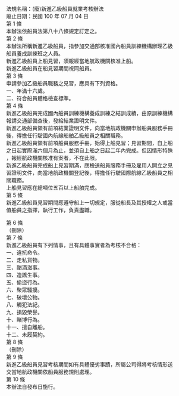 法規名稱：(廢)新進乙級船員就業考核辦法  
廢止日期：民國 100 年 07 月 04 日  
第 1 條  
本辦法依船員法第八十八條規定訂定之。  
第 2 條  
本辦法所稱新進乙級船員，指參加交通部核准國內船員訓練機構辦理乙級  
船員養成訓練班之人員。  
新進乙級船員上船見習，須報經當地航政機關核准上船。  
新進乙級船員在船見習期間視同船員。  
第 3 條  
申請參加乙級船員職務之見習，應具有下列資格。  
一、年滿十六歲。  
二、符合船員體格檢查標準。  
第 4 條  
新進乙級船員完成國內船員訓練機構養成訓練之結訓成績，由原訓練機構  
報請交通部備查後，發給結業證明文件。  
新進乙級船員領有前項結業證明文件，向當地航政機關申辦船員服務手冊  
後，得擔任行駛國內航線船舶乙級船員之相關職務。  
新進乙級船員領有前項船員服務手冊，始得上船見習；見習期間，自上船  
之日起實際滿六個月為止，並須自上船之日起二年內完成。但因情形特殊  
，報經航政機關核准有案者，不在此限。  
新進乙級船員完成船上見習期滿，應檢送船員服務手冊及雇用人開立之見  
習證明文件，向當地航政機關登記後，得擔任行駛國際航線乙級船員之相  
關職務。  
上船見習應在總噸位五百以上船舶完成。  
第 5 條  
新進乙級船員見習期間應遵守船上一切規定，服從船長及其授權之人或當  
值船員之指揮，執行工作，負責盡職。  


第 6 條  
（刪除）  
第 7 條  
新進乙級船員有下列情事，且有具體事實者為考核不合格：  
一、違抗命令。  
二、走私貨物。  
三、酗酒滋事。  
四、造謠生事。  
五、偷盜行為。  
六、聚眾騷擾。  
七、破壞公物。  
八、觸犯法紀。  
九、損毀榮譽。  
十、賭博行為。  
十一、擅自離船。  
十二、未履契約。  
第 8 條  
（刪除）  
第 9 條  
新進乙級船員見習考核期間如有具體優劣事蹟，所屬公司得將考核情形送  
交當地航政機關依船員服務規則處理。  
第 10 條  
本辦法自發布日施行。  


